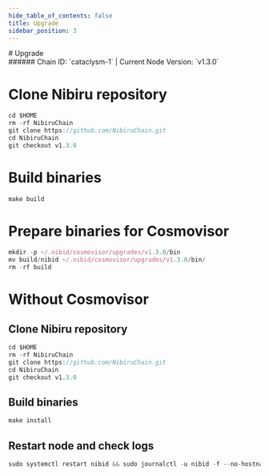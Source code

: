```yaml
---
hide_table_of_contents: false
title: Upgrade
sidebar_position: 3
---
```


<div class="h1-with-icon icon-nibiru">
# Upgrade
</div>
###### Chain ID: `cataclysm-1` | Current Node Version: `v1.3.0`


# Clone Nibiru repository
```js
cd $HOME
rm -rf NibiruChain
git clone https://github.com/NibiruChain.git
cd NibiruChain
git checkout v1.3.0
 ```

# Build binaries
```js
make build
 ```

# Prepare binaries for Cosmovisor
```js
mkdir -p ~/.nibid/cosmovisor/upgrades/v1.3.0/bin
mv build/nibid ~/.nibid/cosmovisor/upgrades/v1.3.0/bin/
rm -rf build
```

# Without Cosmovisor
## Clone Nibiru repository
```js
cd $HOME
rm -rf NibiruChain
git clone https://github.com/NibiruChain.git
cd NibiruChain
git checkout v1.3.0
 ```

## Build binaries
```js
make install
 ```

## Restart node and check logs
```js
sudo systemctl restart nibid && sudo journalctl -u nibid -f --no-hostname -o cat
```